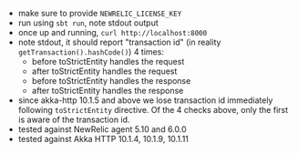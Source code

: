 - make sure to provide `NEWRELIC_LICENSE_KEY`
- run using `sbt run`, note stdout output
- once up and running, `curl http://localhost:8000`
- note stdout, it should report "transaction id" (in reality `getTransaction().hashCode()`) 4 times:
  - before toStrictEntity handles the request
  - after toStrictEntity handles the request
  - before toStrictEntity handles the response
  - after toStrictEntity handles the response
- since akka-http 10.1.5 and above we lose transaction id immediately following `toStrictEntity` directive. Of the 4 checks above, only the first is aware of the transaction id.
- tested against NewRelic agent 5.10 and 6.0.0
- tested against Akka HTTP 10.1.4, 10.1.9, 10.1.11
